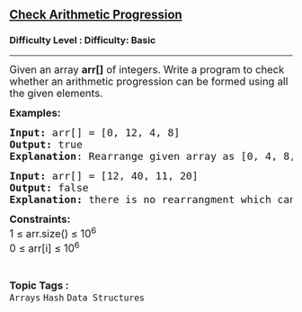 <h2><a href="https://www.geeksforgeeks.org/problems/check-arithmetic-progression1842/1?page=1&difficulty=Basic&status=unsolved,attempted&sortBy=accuracy">Check Arithmetic Progression</a></h2><h3>Difficulty Level : Difficulty: Basic</h3><hr><div class="problems_problem_content__Xm_eO"><p><span style="font-size: 18px;">Given an array <strong>arr[]</strong> of integers. Write a program to check whether an arithmetic progression can be formed using all the given elements.&nbsp;</span></p>
<p><span style="font-size: 18px;"><strong>Examples:</strong></span></p>
<pre><span style="font-size: 18px;"><strong>Input: </strong>arr[] = [0, 12, 4, 8]
<strong>Output:</strong> true
<strong>Explanation</strong>: Rearrange given array as [0, 4, 8, 12] which forms an arithmetic progression.</span></pre>
<pre><span style="font-size: 18px;"><strong>Input: </strong>arr[] = [12, 40, 11, 20]
<strong>Output:</strong> false<br><strong>Explanation: </strong>there is no rearrangment which can forms an arithmetic progression.</span></pre>
<p><span style="font-size: 18px;"><strong>Constraints:</strong><br>1 ≤ arr.size() ≤ 10<sup>6<br></sup>0 ≤ arr[i] ≤ 10<sup>6</sup></span></p></div><br><p><span style=font-size:18px><strong>Topic Tags : </strong><br><code>Arrays</code>&nbsp;<code>Hash</code>&nbsp;<code>Data Structures</code>&nbsp;